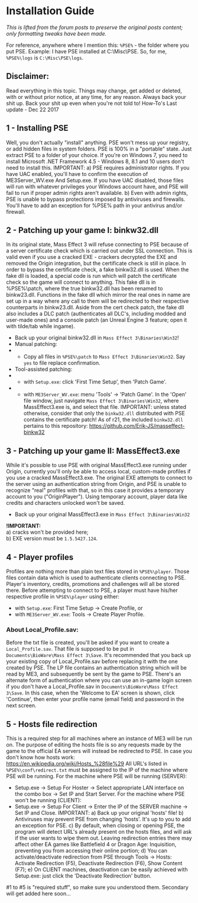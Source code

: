 # Installation Guide
*This is lifted from the forum posts to preserve the original posts content; only formatting tweaks have been made.*


For reference, anywhere where I mention this: `%PSE%` - the folder where you put PSE.
Example: I have PSE installed at C:\Misc\PSE. So, for me, `%PSE%\logs` is `C:\Misc\PSE\logs`.

## Disclaimer:
Read everything in this topic.
Things may change, get added or deleted, with or without prior notice, at any time, for any reason.
Always back your shit up. Back your shit up even when you're not told to!
How-To's
Last update - Dec 22 2017

## 1 - Installing PSE
Well, you don't actually "install" anything. PSE won't mess up your registry, or add hidden files in system folders. PSE is 100% in a "portable" state.
Just extract PSE to a folder of your choice.
If you're on Windows 7, you need to install Microsoft .NET Framework 4.5 - Windows 8, 8.1 and 10 users don't need to install this.
IMPORTANT:
a) PSE requires administrator rights. If you have UAC enabled, you'll have to confirm the execution of ME3Server_WV.exe And Setup.exe. If you have UAC disabled, those files will run with whatever privileges your Windows account have, and PSE will fail to run if proper admin rights aren't available.
b) Even with admin rights, PSE is unable to bypass protections imposed by antiviruses and firewalls. You'll have to add an exception for %PSE% path in your antivirus and/or firewall.

## 2 - Patching up your game I: binkw32.dll
In its original state, Mass Effect 3 will refuse connecting to PSE because of a server certificate check which is carried out under SSL connection. This is valid even if you use a cracked EXE - crackers decrypted the EXE and removed the Origin integration, but the certificate check is still in place. In order to bypass the certificate check, a fake binkw32.dll is used. When the fake dll is loaded, a special code is run which will patch the certificate check so the game will connect to anything. This fake dll is in %PSE%\patch, where the true binkw32.dll has been renamed to binkw23.dll. Functions in the fake dll which mirror the real ones in name are set up in a way where any call to them will be redirected to their respective counterparts in binkw23.dll.
Aside from the cert check patch, the fake dll also includes a DLC patch (authenticates all DLC's, including modded and user-made ones) and a console patch (an Unreal Engine 3 feature; open it with tilde/tab while ingame).
- Back up your original binkw32.dll in `Mass Effect 3\Binaries\Win32`!
- Manual patching:
- - Copy all files in `%PSE%\patch` to `Mass Effect 3\Binaries\Win32`. Say `yes` to file replace confirmation.
- Tool-assisted patching:
- - with `Setup.exe`: click 'First Time Setup', then 'Patch Game'.
- - with `ME3Server_WV.exe`: menu 'Tools' -> 'Patch Game'.
In the 'Open' file window, just navigate `Mass Effect 3\Binaries\Win32`, where MassEffect3.exe is, and select that file.
IMPORTANT: unless stated otherwise, consider that only the `binkw32.dll` distributed with PSE contains the certificate patch!
As of r21, the included `binkw32.dll` pertains to this repository: https://github.com/Erik-JS/masseffect-binkw32

## 3 - Patching up your game II: MassEffect3.exe
While it's possible to use PSE with original MassEffect3.exe running under Origin, currently you'll only be able to access local, custom-made profiles if you use a cracked MassEffect3.exe. The original EXE attempts to connect to the server using an authentication string from Origin, and PSE is unable to recognize "real" profiles with that, so in this case it provides a temporary account to you ("OriginPlayer"). Using temporary account, player data like credits and characters unlocked won't be saved.
- Back up your original MassEffect3.exe in `Mass Effect 3\Binaries\Win32`

__!IMPORTANT:__  
a) cracks won't be provided here;  
b) EXE version must be `1.5.5427.124`.

## 4 - Player profiles
Profiles are nothing more than plain text files stored in `%PSE%\player`. Those files contain data which is used to authenticate clients connecting to PSE. Player's inventory, credits, promotions and challenges will all be stored there.
Before attempting to connect to PSE, a player must have his/her respective profile in `%PSE%\player` using either:
- with `Setup.exe`: First Time Setup -> Create Profile, or
- with `ME3Server_WV.exe`: Tools -> Create Player Profile.

### About Local_Profile.sav:
Before the txt file is created, you'll be asked if you want to create a `Local_Profile.sav`. That file is supposed to be put in `Documents\BioWare\Mass Effect 3\Save`. It's recommended that you back up your existing copy of Local_Profile.sav before replacing it with the one created by PSE.
The LP file contains an authentication string which will be read by ME3, and subsequently be sent by the game to PSE. There's an alternate form of authentication where you can use an in-game login screen if you don't have a Local_Profile.sav in `Documents\BioWare\Mass Effect 3\Save`. In this case, when the 'Welcome to EA' screen is shown, click 'Continue', then enter your profile name (email field) and password in the next screen.

## 5 - Hosts file redirection
This is a required step for all machines where an instance of ME3 will be run on.
The purpose of editing the hosts file is so any requests made by the game to the official EA servers will instead be redirected to PSE.
In case you don't know how hosts work: https://en.wikipedia.org/wiki/Hosts_%28file%29
All URL's listed in `%PSE%\conf\redirect.txt` must be assigned to the IP of the machine where PSE will be running.
For the machine where PSE will be running (SERVER):
- Setup.exe -> Setup For Hoster -> Select appropriate LAN interface on the combo box -> Set IP and Start Server.
For the machine where PSE won't be running (CLIENT):
- Setup.exe -> Setup For Client -> Enter the IP of the SERVER machine -> Set IP and Close.
IMPORTANT:
a) Back up your original 'hosts' file!
b) Antiviruses may prevent PSE from changing 'hosts'. It's up to you to add an exception for PSE.
c) By default, when closing or opening PSE, the program will detect URL's already present on the hosts files, and will ask if the user wants to wipe them out. Leaving redirection entries there may affect other EA games like Battlefield 4 or Dragon Age: Inquisition, preventing you from accessing their online portion;
d) You can activate/deactivate redirection from PSE through Tools -> Hosts: Activate Redirection (F5), Deactivate Redirection (F6), Show Content (F7);
e) On CLIENT machines, deactivation can be easily achieved with Setup.exe: just click the 'Deactivate Redirection' button.

#1 to #5 is "required stuff", so make sure you understood them. Secondary will get added here soon...
